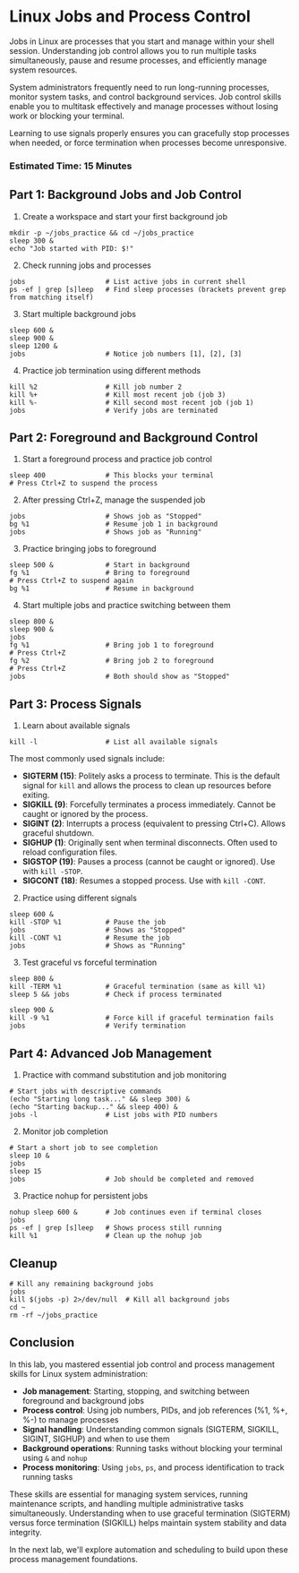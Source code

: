 # Linux Jobs and Process Control

Jobs in Linux are processes that you start and manage within your shell session. Understanding job control allows you to run multiple tasks simultaneously, pause and resume processes, and efficiently manage system resources.

System administrators frequently need to run long-running processes, monitor system tasks, and control background services. Job control skills enable you to multitask effectively and manage processes without losing work or blocking your terminal.

Learning to use signals properly ensures you can gracefully stop processes when needed, or force termination when processes become unresponsive.

### Estimated Time: 15 Minutes

## Part 1: Background Jobs and Job Control

1. Create a workspace and start your first background job
```
mkdir -p ~/jobs_practice && cd ~/jobs_practice
sleep 300 &
echo "Job started with PID: $!"
```

2. Check running jobs and processes
```
jobs                    # List active jobs in current shell
ps -ef | grep [s]leep   # Find sleep processes (brackets prevent grep from matching itself)
```

3. Start multiple background jobs
```
sleep 600 &
sleep 900 &
sleep 1200 &
jobs                    # Notice job numbers [1], [2], [3]
```

4. Practice job termination using different methods
```
kill %2                 # Kill job number 2
kill %+                 # Kill most recent job (job 3)
kill %-                 # Kill second most recent job (job 1)
jobs                    # Verify jobs are terminated
```

## Part 2: Foreground and Background Control

1. Start a foreground process and practice job control
```
sleep 400               # This blocks your terminal
# Press Ctrl+Z to suspend the process
```

2. After pressing Ctrl+Z, manage the suspended job
```
jobs                    # Shows job as "Stopped"
bg %1                   # Resume job 1 in background
jobs                    # Shows job as "Running"
```

3. Practice bringing jobs to foreground
```
sleep 500 &             # Start in background
fg %1                   # Bring to foreground
# Press Ctrl+Z to suspend again
bg %1                   # Resume in background
```

4. Start multiple jobs and practice switching between them
```
sleep 800 &
sleep 900 &
jobs
fg %1                   # Bring job 1 to foreground
# Press Ctrl+Z
fg %2                   # Bring job 2 to foreground  
# Press Ctrl+Z
jobs                    # Both should show as "Stopped"
```

## Part 3: Process Signals

1. Learn about available signals
```
kill -l                 # List all available signals
```

The most commonly used signals include:

- **SIGTERM (15)**: Politely asks a process to terminate. This is the default signal for `kill` and allows the process to clean up resources before exiting.
- **SIGKILL (9)**: Forcefully terminates a process immediately. Cannot be caught or ignored by the process.
- **SIGINT (2)**: Interrupts a process (equivalent to pressing Ctrl+C). Allows graceful shutdown.
- **SIGHUP (1)**: Originally sent when terminal disconnects. Often used to reload configuration files.
- **SIGSTOP (19)**: Pauses a process (cannot be caught or ignored). Use with `kill -STOP`.
- **SIGCONT (18)**: Resumes a stopped process. Use with `kill -CONT`.

2. Practice using different signals
```
sleep 600 &
kill -STOP %1           # Pause the job
jobs                    # Shows as "Stopped"
kill -CONT %1           # Resume the job
jobs                    # Shows as "Running"
```

3. Test graceful vs forceful termination
```
sleep 800 &
kill -TERM %1           # Graceful termination (same as kill %1)
sleep 5 && jobs         # Check if process terminated

sleep 900 &
kill -9 %1              # Force kill if graceful termination fails
jobs                    # Verify termination
```

## Part 4: Advanced Job Management

1. Practice with command substitution and job monitoring
```
# Start jobs with descriptive commands
(echo "Starting long task..." && sleep 300) &
(echo "Starting backup..." && sleep 400) &
jobs -l                 # List jobs with PID numbers
```

2. Monitor job completion
```
# Start a short job to see completion
sleep 10 &
jobs
sleep 15
jobs                    # Job should be completed and removed
```

3. Practice nohup for persistent jobs
```
nohup sleep 600 &       # Job continues even if terminal closes
jobs
ps -ef | grep [s]leep   # Shows process still running
kill %1                 # Clean up the nohup job
```

## Cleanup
```
# Kill any remaining background jobs
jobs
kill $(jobs -p) 2>/dev/null  # Kill all background jobs
cd ~
rm -rf ~/jobs_practice
```

## Conclusion

In this lab, you mastered essential job control and process management skills for Linux system administration:

- **Job management**: Starting, stopping, and switching between foreground and background jobs
- **Process control**: Using job numbers, PIDs, and job references (%1, %+, %-) to manage processes
- **Signal handling**: Understanding common signals (SIGTERM, SIGKILL, SIGINT, SIGHUP) and when to use them
- **Background operations**: Running tasks without blocking your terminal using `&` and `nohup`
- **Process monitoring**: Using `jobs`, `ps`, and process identification to track running tasks

These skills are essential for managing system services, running maintenance scripts, and handling multiple administrative tasks simultaneously. Understanding when to use graceful termination (SIGTERM) versus force termination (SIGKILL) helps maintain system stability and data integrity.

In the next lab, we'll explore automation and scheduling to build upon these process management foundations.
